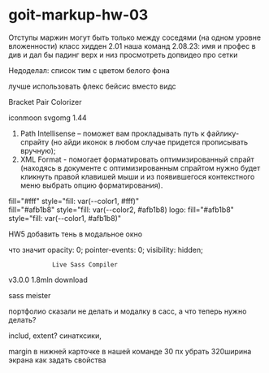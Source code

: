 # goit-markup-hw-03

Отступы маржин могут быть только между соседями (на одном уровне вложенности)
класс хидден 2.01
наша команд 2.08.23: имя и профес в див и дал бы падинг верх и низ
просмотреть допвидео про сетки

Недоделал: список тим с цветом белого фона

лучше использовать флекс бейсис вместо видс

Bracket Pair Colorizer

iconmoon
svgomg
1.44

1. Path Intellisense – поможет вам прокладывать путь к файлику-спрайту (но айди иконок в любом случае придется прописывать вручную);
2. XML Format - помогает форматировать оптимизированный спрайт (находясь в документе с оптимизированным спрайтом нужно будет кликнуть правой клавишей мыши и из появившегося контекстного меню выбрать опцию форматирования).

fill="#fff" style="fill: var(--color1, #fff)"  
fill="#afb1b8" style="fill: var(--color2, #afb1b8)
logo: fill="#afb1b8" style="fill: var(--color1, #afb1b8)"

HW5
добавить тень в модальное окно

что значит
opacity: 0;
pointer-events: 0;
visibility: hidden;

                Live Sass Compiler

v3.0.0 1.8mln download

sass meister

портфолио сказали не делать и модалку в сасс, а что теперь нужно делать?

includ, extent? синатксики,

margin в нижней карточке в нашей команде 30 пх убрать
320ширина экрана как задать свойства
